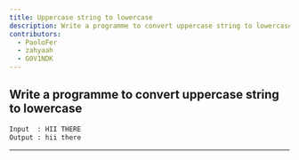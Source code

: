```yaml
---
title: Uppercase string to lowercase
description: Write a programme to convert uppercase string to lowercase
contributors:
  - PaoloFer
  - zahyaah
  - G0V1NDK
---
```


## Write a programme to convert uppercase string to lowercase

```txt
Input  : HII THERE
Output : hii there
```

---
